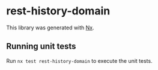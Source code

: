 # rest-history-domain

This library was generated with [Nx](https://nx.dev).

## Running unit tests

Run `nx test rest-history-domain` to execute the unit tests.
